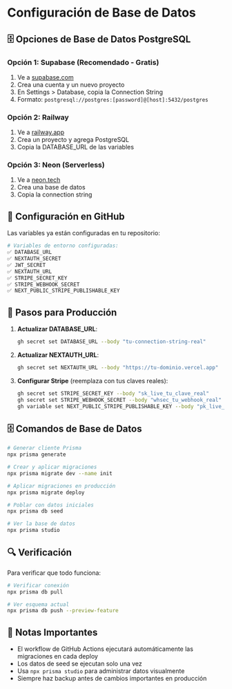 # Configuración de Base de Datos

## 🗄️ Opciones de Base de Datos PostgreSQL

### Opción 1: Supabase (Recomendado - Gratis)
1. Ve a [supabase.com](https://supabase.com)
2. Crea una cuenta y un nuevo proyecto
3. En Settings > Database, copia la Connection String
4. Formato: `postgresql://postgres:[password]@[host]:5432/postgres`

### Opción 2: Railway
1. Ve a [railway.app](https://railway.app)
2. Crea un proyecto y agrega PostgreSQL
3. Copia la DATABASE_URL de las variables

### Opción 3: Neon (Serverless)
1. Ve a [neon.tech](https://neon.tech)
2. Crea una base de datos
3. Copia la connection string

## 🔧 Configuración en GitHub

Las variables ya están configuradas en tu repositorio:

```bash
# Variables de entorno configuradas:
✅ DATABASE_URL
✅ NEXTAUTH_SECRET  
✅ JWT_SECRET
✅ NEXTAUTH_URL
✅ STRIPE_SECRET_KEY
✅ STRIPE_WEBHOOK_SECRET
✅ NEXT_PUBLIC_STRIPE_PUBLISHABLE_KEY
```

## 🚀 Pasos para Producción

1. **Actualizar DATABASE_URL**:
   ```bash
   gh secret set DATABASE_URL --body "tu-connection-string-real"
   ```

2. **Actualizar NEXTAUTH_URL**:
   ```bash
   gh secret set NEXTAUTH_URL --body "https://tu-dominio.vercel.app"
   ```

3. **Configurar Stripe** (reemplaza con tus claves reales):
   ```bash
   gh secret set STRIPE_SECRET_KEY --body "sk_live_tu_clave_real"
   gh secret set STRIPE_WEBHOOK_SECRET --body "whsec_tu_webhook_real"
   gh variable set NEXT_PUBLIC_STRIPE_PUBLISHABLE_KEY --body "pk_live_tu_clave_publica"
   ```

## 🗄️ Comandos de Base de Datos

```bash
# Generar cliente Prisma
npx prisma generate

# Crear y aplicar migraciones
npx prisma migrate dev --name init

# Aplicar migraciones en producción
npx prisma migrate deploy

# Poblar con datos iniciales
npx prisma db seed

# Ver la base de datos
npx prisma studio
```

## 🔍 Verificación

Para verificar que todo funciona:

```bash
# Verificar conexión
npx prisma db pull

# Ver esquema actual
npx prisma db push --preview-feature
```

## 📝 Notas Importantes

- El workflow de GitHub Actions ejecutará automáticamente las migraciones en cada deploy
- Los datos de seed se ejecutan solo una vez
- Usa `npx prisma studio` para administrar datos visualmente
- Siempre haz backup antes de cambios importantes en producción